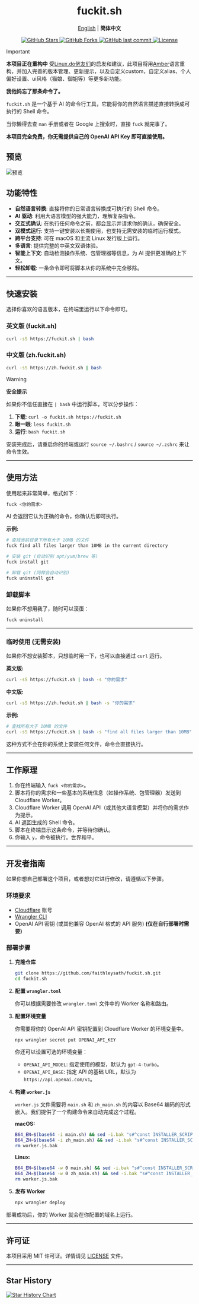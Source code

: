 <h1 align="center">fuckit.sh</h1>

<p align="center">
  <a href="./README.en.md">English</a> | <strong>简体中文</strong>
</p>

<p align="center">
  <a href="https://github.com/faithleysath/fuckit.sh/stargazers">
    <img src="https://img.shields.io/github/stars/faithleysath/fuckit.sh?style=social" alt="GitHub Stars">
  </a>
  <a href="https://github.com/faithleysath/fuckit.sh/network/members">
    <img src="https://img.shields.io/github/forks/faithleysath/fuckit.sh?style=social" alt="GitHub Forks">
  </a>
  <a href="https://github.com/faithleysath/fuckit.sh/commits/main">
    <img src="https://img.shields.io/github/last-commit/faithleysath/fuckit.sh" alt="GitHub last commit">
  </a>
  <a href="https://github.com/faithleysath/fuckit.sh/blob/main/LICENSE">
    <img src="https://img.shields.io/github/license/faithleysath/fuckit.sh" alt="License">
  </a>
</p>

> [!IMPORTANT]
> **本项目正在重构中**
> 受[Linux.do佬友们](https://linux.do/t/topic/1099746)的启发和建议，此项目将用[Amber](https://amber-lang.com)语言重构，并加入完善的版本管理、更新提示，以及自定义custom，自定义alias、个人偏好设置、ui风格（猫娘、御姐等）等更多新功能。

**我他妈忘了那条命令了。**

`fuckit.sh` 是一个基于 AI 的命令行工具，它能将你的自然语言描述直接转换成可执行的 Shell 命令。

当你懒得去查 `man` 手册或者在 Google 上搜索时，直接 `fuck` 就完事了。

**本项目完全免费，你无需提供自己的 OpenAI API Key 即可直接使用。**


## 预览

![预览](preview.gif)


## 功能特性

*   **自然语言转换**: 直接将你的日常语言转换成可执行的 Shell 命令。
*   **AI 驱动**: 利用大语言模型的强大能力，理解复杂指令。
*   **交互式确认**: 在执行任何命令之前，都会显示并请求你的确认，确保安全。
*   **双模式运行**: 支持一键安装以长期使用，也支持无需安装的临时运行模式。
*   **跨平台支持**: 可在 macOS 和主流 Linux 发行版上运行。
*   **多语言**: 提供完整的中英文双语体验。
*   **智能上下文**: 自动检测操作系统、包管理器等信息，为 AI 提供更准确的上下文。
*   **轻松卸载**: 一条命令即可将脚本从你的系统中完全移除。

---

## 快速安装

选择你喜欢的语言版本，在终端里运行以下命令即可。

### 英文版 (fuckit.sh)

```bash
curl -sS https://fuckit.sh | bash
```

### 中文版 (zh.fuckit.sh)

```bash
curl -sS https://zh.fuckit.sh | bash
```

> [!WARNING]
> **安全提示**
> 
> 如果你不信任直接在 `| bash` 中运行脚本，可以分步操作：
> 1.  **下载**: `curl -o fuckit.sh https://fuckit.sh`
> 2.  **瞅一眼**: `less fuckit.sh`
> 3.  **运行**: `bash fuckit.sh`

安装完成后，请重启你的终端或运行 `source ~/.bashrc` / `source ~/.zshrc` 来让命令生效。

---

## 使用方法

使用起来非常简单，格式如下：

```bash
fuck <你的需求>
```

AI 会返回它认为正确的命令，你确认后即可执行。

**示例:**

```bash
# 查找当前目录下所有大于 10MB 的文件
fuck find all files larger than 10MB in the current directory

# 安装 git (自动识别 apt/yum/brew 等)
fuck install git

# 卸载 git (同样会自动识别)
fuck uninstall git
```

### 卸载脚本

如果你不想用我了，随时可以滚蛋：

```bash
fuck uninstall
```

---

### 临时使用 (无需安装)

如果你不想安装脚本，只想临时用一下，也可以直接通过 `curl` 运行。

**英文版:**
```bash
curl -sS https://fuckit.sh | bash -s "你的需求"
```

**中文版:**
```bash
curl -sS https://zh.fuckit.sh | bash -s "你的需求"
```

**示例:**
```bash
# 查找所有大于 10MB 的文件
curl -sS https://fuckit.sh | bash -s "find all files larger than 10MB"
```

这种方式不会在你的系统上安装任何文件，命令会直接执行。

---

## 工作原理

1.  你在终端输入 `fuck <你的需求>`。
2.  脚本将你的需求和一些基本的系统信息（如操作系统、包管理器）发送到 Cloudflare Worker。
3.  Cloudflare Worker 调用 OpenAI API（或其他大语言模型）并将你的需求作为提示。
4.  AI 返回生成的 Shell 命令。
5.  脚本在终端显示这条命令，并等待你确认。
6.  你输入 `y`，命令被执行。世界和平。

---

## 开发者指南

如果你想自己部署这个项目，或者想对它进行修改，请遵循以下步骤。

### 环境要求

*   [Cloudflare](https://www.cloudflare.com/) 账号
*   [Wrangler CLI](https://developers.cloudflare.com/workers/wrangler/install-and-update/)
*   OpenAI API 密钥 (或其他兼容 OpenAI 格式的 API 服务) **(仅在自行部署时需要)**

### 部署步骤

1.  **克隆仓库**

    ```bash
    git clone https://github.com/faithleysath/fuckit.sh.git
    cd fuckit.sh
    ```

2.  **配置 `wrangler.toml`**

    你可以根据需要修改 `wrangler.toml` 文件中的 Worker 名称和路由。

3.  **配置环境变量**

    你需要将你的 OpenAI API 密钥配置到 Cloudflare Worker 的环境变量中。

    ```bash
    npx wrangler secret put OPENAI_API_KEY
    ```

    你还可以设置可选的环境变量：
    *   `OPENAI_API_MODEL`: 指定使用的模型，默认为 `gpt-4-turbo`。
    *   `OPENAI_API_BASE`: 指定 API 的基础 URL，默认为 `https://api.openai.com/v1`。

4.  **构建 `worker.js`**

    `worker.js` 文件需要将 `main.sh` 和 `zh_main.sh` 的内容以 Base64 编码的形式嵌入。我们提供了一个构建命令来自动完成这个过程。

    **macOS:**
    ```bash
    B64_EN=$(base64 -i main.sh) && sed -i.bak "s#^const INSTALLER_SCRIPT =.*#const INSTALLER_SCRIPT = b64_to_utf8(\`${B64_EN}\`);#" worker.js && \
    B64_ZH=$(base64 -i zh_main.sh) && sed -i.bak "s#^const INSTALLER_SCRIPT_ZH =.*#const INSTALLER_SCRIPT_ZH = b64_to_utf8(\`${B64_ZH}\`);#" worker.js && \
    rm worker.js.bak
    ```

    **Linux:**
    ```bash
    B64_EN=$(base64 -w 0 main.sh) && sed -i.bak "s#^const INSTALLER_SCRIPT =.*#const INSTALLER_SCRIPT = b64_to_utf8(\`${B64_EN}\`);#" worker.js && \
    B64_ZH=$(base64 -w 0 zh_main.sh) && sed -i.bak "s#^const INSTALLER_SCRIPT_ZH =.*#const INSTALLER_SCRIPT_ZH = b64_to_utf8(\`${B64_ZH}\`);#" worker.js && \
    rm worker.js.bak
    ```

5.  **发布 Worker**

    ```bash
    npx wrangler deploy
    ```

部署成功后，你的 Worker 就会在你配置的域名上运行。

---

## 许可证

本项目采用 MIT 许可证。详情请见 [LICENSE](LICENSE) 文件。

---

## Star History

[![Star History Chart](https://app.repohistory.com/api/svg?repo=faithleysath/fuckit.sh&type=Date&background=FFFFFF&color=f86262)](https://app.repohistory.com/star-history)
